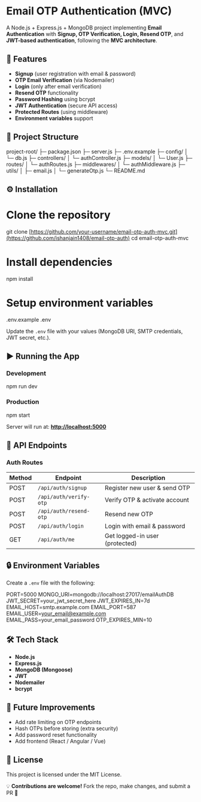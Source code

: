 # Email OTP Authentication (MVC)

A Node.js + Express.js + MongoDB project implementing **Email Authentication** with **Signup, OTP Verification, Login, Resend OTP**, and **JWT-based authentication**, following the **MVC architecture**.


## 🚀 Features

* **Signup** (user registration with email & password)
* **OTP Email Verification** (via Nodemailer)
* **Login** (only after email verification)
* **Resend OTP** functionality
* **Password Hashing** using bcrypt
* **JWT Authentication** (secure API access)
* **Protected Routes** (using middleware)
* **Environment variables** support


## 📂 Project Structure

project-root/
├─ package.json
├─ server.js
├─ .env.example
├─ config/
│  └─ db.js
├─ controllers/
│  └─ authController.js
├─ models/
│  └─ User.js
├─ routes/
│  └─ authRoutes.js
├─ middlewares/
│  └─ authMiddleware.js
├─ utils/
│  ├─ email.js
│  └─ generateOtp.js
└─ README.md


## ⚙️ Installation

# Clone the repository
git clone [https://github.com/your-username/email-otp-auth-mvc.git](https://github.com/ishanjain1408/email-otp-auth)
cd email-otp-auth-mvc

# Install dependencies
npm install

# Setup environment variables
 .env.example .env

Update the `.env` file with your values (MongoDB URI, SMTP credentials, JWT secret, etc.).


## ▶️ Running the App

### Development

npm run dev

### Production

npm start

Server will run at: **[http://localhost:5000](http://localhost:5000)**


## 🔑 API Endpoints

### **Auth Routes**

| Method | Endpoint               | Description                    |
| ------ | ---------------------- | ------------------------------ |
| POST   | `/api/auth/signup`     | Register new user & send OTP   |
| POST   | `/api/auth/verify-otp` | Verify OTP & activate account  |
| POST   | `/api/auth/resend-otp` | Resend new OTP                 |
| POST   | `/api/auth/login`      | Login with email & password    |
| GET    | `/api/auth/me`         | Get logged-in user (protected) |


## 🔒 Environment Variables

Create a `.env` file with the following:

PORT=5000
MONGO_URI=mongodb://localhost:27017/emailAuthDB
JWT_SECRET=your_jwt_secret_here
JWT_EXPIRES_IN=7d
EMAIL_HOST=smtp.example.com
EMAIL_PORT=587
EMAIL_USER=your_email@example.com
EMAIL_PASS=your_email_password
OTP_EXPIRES_MIN=10


## 🛠 Tech Stack

* **Node.js**
* **Express.js**
* **MongoDB (Mongoose)**
* **JWT**
* **Nodemailer**
* **bcrypt**


## 🚧 Future Improvements

* Add rate limiting on OTP endpoints
* Hash OTPs before storing (extra security)
* Add password reset functionality
* Add frontend (React / Angular / Vue)


## 📜 License

This project is licensed under the MIT License.


💡 **Contributions are welcome!** Fork the repo, make changes, and submit a PR 🙌
